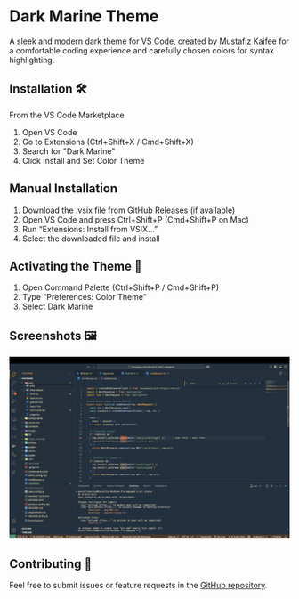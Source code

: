 # Dark Marine Theme
A sleek and modern dark theme for VS Code, created by [Mustafiz Kaifee](https://mustafizkaifee.in) for a comfortable coding experience and carefully chosen colors for syntax highlighting.

## Installation 🛠️

From the VS Code Marketplace

1. Open VS Code
2.	Go to Extensions (Ctrl+Shift+X / Cmd+Shift+X)
3.	Search for "Dark Marine"
4.	Click Install and Set Color Theme

## Manual Installation
1.	Download the .vsix file from GitHub Releases (if available)
2.	Open VS Code and press Ctrl+Shift+P (Cmd+Shift+P on Mac)
3.	Run “Extensions: Install from VSIX…”
4.	Select the downloaded file and install

## Activating the Theme 🎨

1.	Open Command Palette (Ctrl+Shift+P / Cmd+Shift+P)
2.	Type "Preferences: Color Theme"
3.	Select Dark Marine

## Screenshots 🖼️

![Dark Marine Theme Screenshot](./themeSS1.png)

## Contributing 🤝

Feel free to submit issues or feature requests in the [GitHub repository](https://github.com/Mustafiz04/vs-colour-theme/tree/main/dark-marine).
